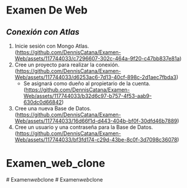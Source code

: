 # Examen De Web

## _Conexión con Atlas_
1. Inicie sesión con Mongo Atlas.<br>
   (https://github.com/DennisCatana/Examen-Web/assets/117744033/c7296607-302c-464a-9f20-c47bb837e81a)<br>
2. Cree un proyecto para realizar la conexión.<br>
   (https://github.com/DennisCatana/Examen-Web/assets/117744033/d6253ac6-7d13-40cf-898c-2d1aec7fbda3)<br>
   * Se asignará como dueño al propietario de la cuenta.<br>
   (https://github.com/DennisCatana/Examen-Web/assets/117744033/b32d6c97-b757-4f53-aab9-630dc0d66842)<br>
3. Cree una nueva Base de Datos.<br>
   (https://github.com/DennisCatana/Examen-Web/assets/117744033/16d66f1d-d443-404b-bf0f-30dfd46b7889)<br>
4. Cree un usuario y una contraseña para la Base de Datos.<br>
   (https://github.com/DennisCatana/Examen-Web/assets/117744033/bf3fd174-c29d-43be-8c0f-3d7098c36078)


   


# Examen_web_clone
#   E x a m e n _ w e b _ c l o n e 
 
 #   E x a m e n _ w e b _ c l o n e 
 
 
